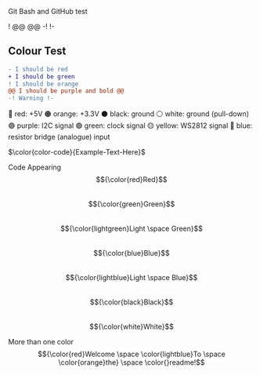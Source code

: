 Git Bash and GitHub test

! 
@@  @@ 
-! !-

## Colour Test
```diff
- I should be red
+ I should be green 
! I should be orange 
@@ I should be purple and bold @@ 
-! Warning !-
```
🔴 red: +5V
🟠 orange: +3.3V
⚫ black: ground
⚪ white: ground (pull-down)
🟣 purple: I2C signal
🟢 green: clock signal
🟡 yellow: WS2812 signal
🔵 blue: resistor bridge (analogue) input

$\color{color-code}{Example-Text-Here}$

Code	Appearing
$${\color{red}Red}$$	
$${\color{green}Green}$$	
$${\color{lightgreen}Light \space Green}$$	
$${\color{blue}Blue}$$	
$${\color{lightblue}Light \space Blue}$$	
$${\color{black}Black}$$	
$${\color{white}White}$$	

More than one color
$${\color{red}Welcome \space \color{lightblue}To \space \color{orange}the} \space \color{}readme!$$

[//]: # (Comments for readers: Hello! Welcome to a secret area!)
[//]: # (This is the end of the README for now! [Test][df1])